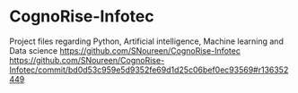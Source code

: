 # CognoRise-Infotec
Project files regarding Python, Artificial intelligence, Machine learning and Data science
https://github.com/SNoureen/CognoRise-Infotec
https://github.com/SNoureen/CognoRise-Infotec/commit/bd0d53c959e5d9352fe69d1d25c06bef0ec93569#r136352449
